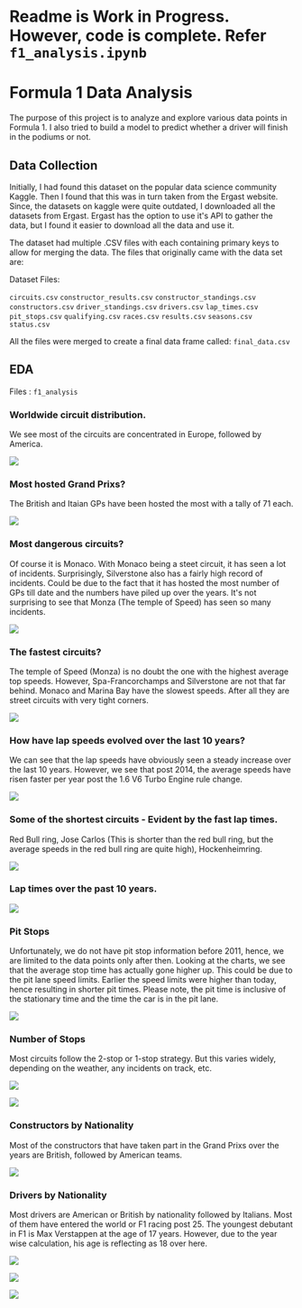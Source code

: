 # Readme is Work in Progress. However, code is complete. Refer `f1_analysis.ipynb`

# Formula 1 Data Analysis

The purpose of this project is to analyze and explore various data points in Formula 1. I also tried to build a model to predict whether a driver will finish in the podiums or not.

## Data Collection
Initially, I had found this dataset on the popular data science community Kaggle. Then I found that this was in turn taken from the Ergast website. Since, the datasets on kaggle were quite outdated, I downloaded all the datasets from Ergast. Ergast has the option to use it's API to gather the data, but I found it easier to download all the data and use it.

The dataset had multiple .CSV files with each containing primary keys to allow for merging the data. The files that originally came with the data set are:

Dataset Files:

`circuits.csv`
`constructor_results.csv`
`constructor_standings.csv`
`constructors.csv`
`driver_standings.csv`
`drivers.csv`
`lap_times.csv`
`pit_stops.csv`
`qualifying.csv`
`races.csv`
`results.csv`
`seasons.csv`
`status.csv`

All the files were merged to create a final data frame called: `final_data.csv`

## EDA

Files : `f1_analysis`

### Worldwide circuit distribution.

We see most of the circuits are concentrated in Europe, followed by America.

![](Images/circuit_world.png)

### Most hosted Grand Prixs?

The British and Itaian GPs have been hosted the most with a tally of 71 each.

![](Images/grandprix.png)

### Most dangerous circuits?

Of course it is Monaco. With Monaco being a steet circuit, it has seen a lot of incidents. Surprisingly, Silverstone also has a fairly high record of incidents. Could be due to the fact that it has hosted the most number of GPs till date and the numbers have piled up over the years. It's not surprising to see that Monza (The temple of Speed) has seen so many incidents.

![](Images/dangerous_circuits.png)

### The fastest circuits?

The temple of Speed (Monza) is no doubt the one with the highest average top speeds. However, Spa-Francorchamps and Silverstone are not that far behind. Monaco and Marina Bay have the slowest speeds. After all they are street circuits with very tight corners.

![](Images/fastest_circuits.png)


### How have lap speeds evolved over the last 10 years?

We can see that the lap speeds have obviously seen a steady increase over the last 10 years. However, we see that post 2014, the average speeds have risen faster per year post the 1.6 V6 Turbo Engine rule change.

![](Images/fspeeds_10y.png)

### Some of the shortest circuits - Evident by the fast lap times.

Red Bull ring, Jose Carlos (This is shorter than the red bull ring, but the average speeds in the red bull ring are quite high), Hockenheimring. 

![](Images/shortest_circuits.png)

### Lap times over the past 10 years.

![](Images/laptimes_10y.png)

### Pit Stops

Unfortunately, we do not have pit stop information before 2011, hence, we are limited to the data points only after then. Looking at the charts, we see that the average stop time has actually gone higher up. This could be due to the pit lane speed limits. Earlier the speed limits were higher than today, hence resulting in shorter pit times. Please note, the pit time is inclusive of the stationary time and the time the car is in the pit lane.

![](Images/stoptime_10y.png)

### Number of Stops

Most circuits follow the 2-stop or 1-stop strategy. But this varies widely, depending on the weather, any incidents on track, etc.

![](Images/no_stops_circuit.png)

![](Images/cuircuit_stopTimes.png)

### Constructors by Nationality

Most of the constructors that have taken part in the Grand Prixs over the years are British, followed by American teams.

![](Images/constructor_by_nationality.png)

### Drivers by Nationality

Most drivers are American or British by nationality followed by Italians. Most of them have entered the world or F1 racing post 25. The youngest debutant in F1 is Max Verstappen at the age of 17 years. However, due to the year wise calculation, his age is reflecting as 18 over here.

![](Images/drivers_by_nationality.png)

![](Images/debutants_age.png)

![](Images/youngest_drivers.png)
